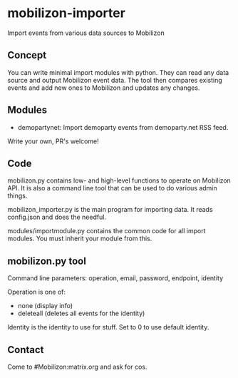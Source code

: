 # mobilizon-importer

Import events from various data sources to Mobilizon

## Concept

You can write minimal import modules with python. They can read any data source and output Mobilizon event data.
The tool then compares existing events and add new ones to Mobilizon and updates any changes. 

## Modules

 * demopartynet: Import demoparty events from demoparty.net RSS feed. 
 
Write your own, PR's welcome!

## Code

mobilizon.py contains low- and high-level functions to operate on Mobilizon API. It is also a command line tool
that can be used to do various admin things.

mobilizon_importer.py is the main program for importing data. It reads config.json and does the needful.

modules/importmodule.py contains the common code for all import modules. You must inherit your module from this.

## mobilizon.py tool

Command line parameters: operation, email, password, endpoint, identity

Operation is one of: 
 * none (display info)
 * deleteall (deletes all events for the identity)

Identity is the identity to use for stuff. Set to 0 to use default identity.

## Contact

Come to #Mobilizon:matrix.org and ask for cos.

